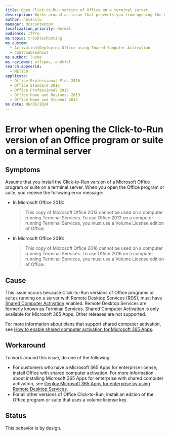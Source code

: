 ```yaml
---
title: Open Click-to-Run version of Office on a terminal server
description: Works around an issue that prevents you from opening the Click-to-Run version of an Office 2013 and Office 2016 program or suite. This issue occurs after you install the program or suite on a terminal server.
author: helenclu
manager: dcscontentpm
localization_priority: Normal
audience: ITPro
ms.topic: troubleshooting
ms.custom: 
  - Activation\Deploying Office using Shared Computer Activation
  - CSSTroubleshoot
ms.author: luche
ms.reviewer: offspms, andyfel
search.appverid: 
  - MET150
appliesto: 
  - Office Professional Plus 2016
  - Office Standard 2016
  - Office Professional 2013
  - Office Home and Business 2013
  - Office Home and Student 2013
ms.date: 06/06/2024
---
```


# Error when opening the Click-to-Run version of an Office program or suite on a terminal server

## Symptoms

Assume that you install the Click-to-Run version of a Microsoft Office program or suite on a terminal server. When you open the Office program or suite, you receive the following error message:

- In Microsoft Office 2013:

  > This copy of Microsoft Office 2013 cannot be used on a computer running Terminal Services. To use Office 2013 on a computer running Terminal Services, you must use a Volume License edition of Office.
- In Microsoft Office 2016:

  > This copy of Microsoft Office 2016 cannot be used on a computer running Terminal Services. To use Office 2016 on a computer running Terminal Services, you must use a Volume License edition of Office.

## Cause

This issue occurs because Click-to-Run versions of Office programs or suites running on a server with Remote Desktop Services (RDS), must have [Shared Computer Activation](/deployoffice/overview-shared-computer-activation) enabled. Remote Desktop Services are formerly known as Terminal Services. Shared Computer Activation is only available for Microsoft 365 Apps. Other releases are not supported.

For more information about plans that support shared computer activation, see [How to enable shared computer activation for Microsoft 365 Apps](/deployoffice/overview-shared-computer-activation#how-to-enable-shared-computer-activation-for-microsoft-365-apps).

## Workaround

To work around this issue, do one of the following:

- For customers who have a Microsoft 365 Apps for enterprise license, install Office with shared computer activation. For more information about installing Microsoft 365 Apps for enterprise with shared computer activation, see [Deploy Microsoft 365 Apps for enterprise by using Remote Desktop Services](https://technet.microsoft.com/library/dn782858.aspx).
- For all other versions of Office Click-to-Run, install an edition of the Office program or suite that uses a volume license key.

## Status

This behavior is by design.
